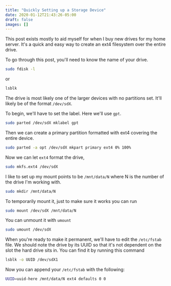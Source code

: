 ```yaml
---
title: "Quickly Setting up a Storage Device"
date: 2020-01-12T21:43:26-05:00
draft: false
images: []
---
```


This post exists mostly to aid myself for when I buy new drives for my home server. It's a quick and easy way to create an ext4 filesystem over the entire drive.

To go through this post, you'll need to know the name of your drive. 

```bash
sudo fdisk -l
```

or

```bash
lsblk
```

The drive is most likely one of the larger devices with no partitions set. It'll likely be of the format `/dev/sdX`.

To begin, we'll have to set the label. Here we'll use `gpt`.

```bash
sudo parted /dev/sdX mklabel gpt
```

Then we can create a primary partition formatted with ext4 covering the entire device.

```bash
sudo parted -a opt /dev/sdX mkpart primary ext4 0% 100%
```

Now we can let `ext4` format the drive,

```bash
sudo mkfs.ext4 /dev/sdX
```

I like to set up my mount points to be `/mnt/data/N` where N is the number of the drive I'm working with.

```bash
sudo mkdir /mnt/data/N
```

To temporarily mount it, just to make sure it works you can run

```bash
sudo mount /dev/sdX /mnt/data/N
```

You can unmount it with `umount`

```bash
sudo umount /dev/sdX
```

When you're ready to make it permanent, we'll have to edit the `/etc/fstab` file. We should note the drive by its UUID so that it's not dependent on the slot the hard drive sits in. You can find it by running this command 

```bash
lsblk -o UUID /dev/sdX1
```

Now you can append your `/etc/fstab` with the following:

```bash
UUID=uuid-here /mnt/data/N ext4 defaults 0 0
```

